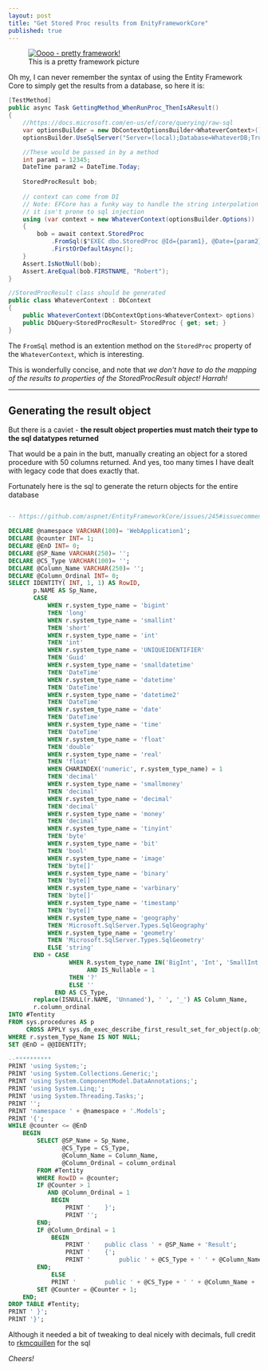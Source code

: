 ```yaml
---
layout: post
title: "Get Stored Proc results from EnityFrameworkCore"
published: true
---
```

<figure>
	<a href="https://upload.wikimedia.org/wikipedia/commons/b/b7/Lorimerlite_framework.JPG">
		<img src="https://github.com/FinnAngelo/FinnAngelo.github.io/raw/master/_posts/images/Lorimerlite_framework.JPG" alt="Oooo - pretty framework!"/>
	</a>
	<figcaption>This is a pretty framework picture</figcaption>
</figure>
Oh my, I can never remember the syntax of using the Entity Framework Core to simply get the results from a database, so here it is:

```csharp
[TestMethod]
public async Task GettingMethod_WhenRunProc_ThenIsAResult()
{
    //https://docs.microsoft.com/en-us/ef/core/querying/raw-sql
    var optionsBuilder = new DbContextOptionsBuilder<WhateverContext>();
    optionsBuilder.UseSqlServer("Server=(local);Database=WhateverDB;Trusted_Connection=True;");

    //These would be passed in by a method
    int param1 = 12345;
    DateTime param2 = DateTime.Today;
    
    StoredProcResult bob;
	
    // context can come from DI
    // Note: EFCore has a funky way to handle the string interpolation so 
    // it isn't prone to sql injection 
    using (var context = new WhateverContext(optionsBuilder.Options))
    {
        bob = await context.StoredProc
            .FromSql($"EXEC dbo.StoredProc @Id={param1}, @Date={param2}")
            .FirstOrDefaultAsync();
    }
    Assert.IsNotNull(bob);
    Assert.AreEqual(bob.FIRSTNAME, "Robert");
}

//StoredProcResult class should be generated
public class WhateverContext : DbContext
{
    public WhateverContext(DbContextOptions<WhateverContext> options) : base(options) { }
    public DbQuery<StoredProcResult> StoredProc { get; set; }
}
```

The `FromSql` method is an extention method on the `StoredProc` property of the `WhateverContext`, which is interesting.

This is wonderfully concise, and note that _we don't have to do the mapping of the results to properties of the StoredProcResult object! Harrah!_

----------------------------------------

## Generating the result object ##

But there is a caviet - **the result object properties must match their type to the sql datatypes returned** 

That would be a pain in the butt, manually creating an object for a stored procedure with 50 columns returned. And yes, too many times I have dealt with legacy code that does exactly that.

Fortunately here is the sql to generate the return objects for the entire database

```sql

-- https://github.com/aspnet/EntityFrameworkCore/issues/245#issuecomment-403181137

DECLARE @namespace VARCHAR(100)= 'WebApplication1';
DECLARE @counter INT= 1;
DECLARE @EnD INT= 0;
DECLARE @SP_Name VARCHAR(250)= '';
DECLARE @CS_Type VARCHAR(100)= '';
DECLARE @Column_Name VARCHAR(250)= '';
DECLARE @Column_Ordinal INT= 0;
SELECT IDENTITY( INT, 1, 1) AS RowID, 
       p.NAME AS Sp_Name,
       CASE
           WHEN r.system_type_name = 'bigint'
           THEN 'long'
           WHEN r.system_type_name = 'smallint'
           THEN 'short'
           WHEN r.system_type_name = 'int'
           THEN 'int'
           WHEN r.system_type_name = 'UNIQUEIDENTIFIER'
           THEN 'Guid'
           WHEN r.system_type_name = 'smalldatetime'
           THEN 'DateTime'
           WHEN r.system_type_name = 'datetime'
           THEN 'DateTime'
           WHEN r.system_type_name = 'datetime2'
           THEN 'DateTime'
           WHEN r.system_type_name = 'date'
           THEN 'DateTime'
           WHEN r.system_type_name = 'time'
           THEN 'DateTime'
           WHEN r.system_type_name = 'float'
           THEN 'double'
           WHEN r.system_type_name = 'real'
           THEN 'float'
           WHEN CHARINDEX('numeric', r.system_type_name) = 1
           THEN 'decimal'
           WHEN r.system_type_name = 'smallmoney'
           THEN 'decimal'
           WHEN r.system_type_name = 'decimal'
           THEN 'decimal'
           WHEN r.system_type_name = 'money'
           THEN 'decimal'
           WHEN r.system_type_name = 'tinyint'
           THEN 'byte'
           WHEN r.system_type_name = 'bit'
           THEN 'bool'
           WHEN r.system_type_name = 'image'
           THEN 'byte[]'
           WHEN r.system_type_name = 'binary'
           THEN 'byte[]'
           WHEN r.system_type_name = 'varbinary'
           THEN 'byte[]'
           WHEN r.system_type_name = 'timestamp'
           THEN 'byte[]'
           WHEN r.system_type_name = 'geography'
           THEN 'Microsoft.SqlServer.Types.SqlGeography'
           WHEN r.system_type_name = 'geometry'
           THEN 'Microsoft.SqlServer.Types.SqlGeometry'
           ELSE 'string'
       END + CASE
                 WHEN R.system_type_name IN('BigInt', 'Int', 'SmallInt', 'TinyInt', 'float', 'real', 'numeric', 'smallmoney', 'decimal', 'money', 'bit', 'UNIQUEIDENTIFIER', 'smalldatetime', 'datetime', 'datetime2', 'date', 'time')
                      AND IS_Nullable = 1
                 THEN '?'
                 ELSE ''
             END AS CS_Type, 
       replace(ISNULL(r.NAME, 'Unnamed'), ' ', '_') AS Column_Name, 
       r.column_ordinal
INTO #Tentity
FROM sys.procedures AS p
     CROSS APPLY sys.dm_exec_describe_first_result_set_for_object(p.object_id, 0) AS r
WHERE r.system_Type_Name IS NOT NULL;
SET @EnD = @@IDENTITY;

--**********
PRINT 'using System;';
PRINT 'using System.Collections.Generic;';
PRINT 'using System.ComponentModel.DataAnnotations;';
PRINT 'using System.Linq;';
PRINT 'using System.Threading.Tasks;';
PRINT '';
PRINT 'namespace ' + @namespace + '.Models';
PRINT '{';
WHILE @counter <= @EnD
    BEGIN
        SELECT @SP_Name = Sp_Name, 
               @CS_Type = CS_Type, 
               @Column_Name = Column_Name, 
               @Column_Ordinal = column_ordinal
        FROM #Tentity
        WHERE RowID = @counter;
        IF @Counter > 1
           AND @Column_Ordinal = 1
            BEGIN
                PRINT '    }';
                PRINT '';
        END;
        IF @Column_Ordinal = 1
            BEGIN
                PRINT '    public class ' + @SP_Name + 'Result';
                PRINT '    {';
                PRINT '        public ' + @CS_Type + ' ' + @Column_Name + ' { get; set; }';
        END;
            ELSE
            PRINT '        public ' + @CS_Type + ' ' + @Column_Name + ' { get; set; }';
        SET @Counter = @Counter + 1;
    END;
DROP TABLE #Tentity;
PRINT ' }';
PRINT '}';

```

Although it needed a bit of tweaking to deal nicely with decimals, full credit to [rkmcquillen](https://github.com/rkmcquillen) for the sql

_Cheers!_
